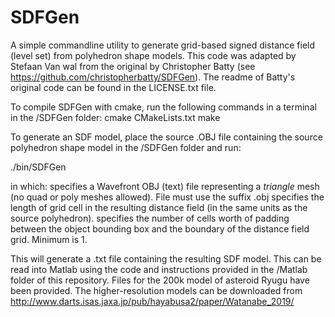 # SDFGen
A simple commandline utility to generate grid-based signed distance field (level set) from polyhedron shape models. This code was adapted by Stefaan Van wal from the original by Christopher Batty (see https://github.com/christopherbatty/SDFGen). The readme of Batty's original code can be found in the LICENSE.txt file.

To compile SDFGen with cmake, run the following commands in a terminal in the /SDFGen folder:
cmake CMakeLists.txt
make

To generate an SDF model, place the source .OBJ file containing the source polyhedron shape model in the /SDFGen folder and run:

./bin/SDFGen <filename> <dx> <padding>

in which:
<filename> specifies a Wavefront OBJ (text) file representing a *triangle* mesh (no quad or poly meshes allowed). File must use the suffix .obj
<dx> specifies the length of grid cell in the resulting distance field (in the same units as the source polyhedron).
<padding> specifies the number of cells worth of padding between the object bounding box and the boundary of the distance field grid. Minimum is 1.

This will generate a .txt file containing the resulting SDF model. This can be read into Matlab using the code and instructions provided in the /Matlab folder of this repository. Files for the 200k model of asteroid Ryugu have been provided. The higher-resolution models can be downloaded from http://www.darts.isas.jaxa.jp/pub/hayabusa2/paper/Watanabe_2019/
